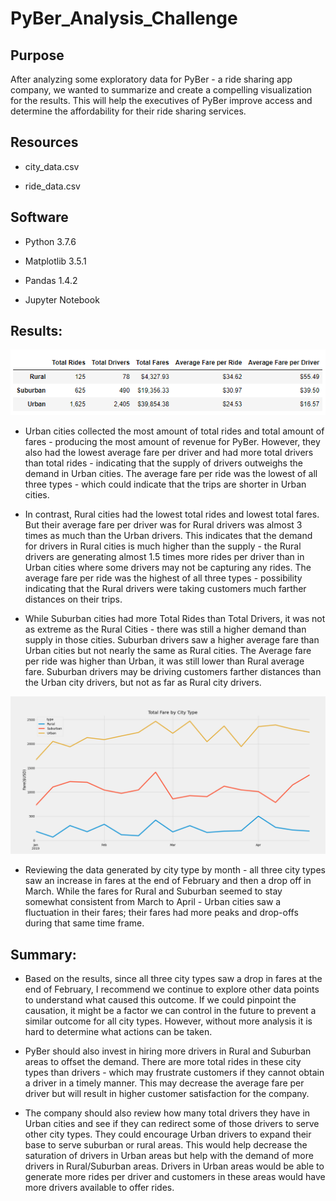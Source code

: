 # PyBer_Analysis_Challenge

## Purpose 

After analyzing some exploratory data for PyBer - a ride sharing app company, we wanted to summarize and create a compelling visualization for the results. This will help the executives of PyBer improve access and determine the affordability for their ride sharing services.

## Resources
- city_data.csv

- ride_data.csv

## Software
- Python 3.7.6

- Matplotlib 3.5.1

- Pandas 1.4.2

- Jupyter Notebook

## Results:

![this is an image](https://github.com/eneubauer2022/PyBer_Analysis_Challenge/blob/main/analysis/PyBer_data_by_city_type.png)

- Urban cities collected the most amount of total rides and total amount of fares - producing the most amount of revenue for PyBer. However, they also had the lowest average fare per driver and had more total drivers than total rides - indicating that the supply of drivers outweighs the demand in Urban cities. The average fare per ride was the lowest of all three types - which could indicate that the trips are shorter in Urban cities. 

- In contrast, Rural cities had the lowest total rides and lowest total fares. But their average fare per driver was for Rural drivers was almost 3 times as much than the Urban drivers. This indicates that the demand for drivers in Rural cities is much higher than the supply - the Rural drivers are generating almost 1.5 times more rides per driver than in Urban cities where some drivers may not be capturing any rides. The average fare per ride was the highest of all three types - possibility indicating that the Rural drivers were taking customers much farther distances on their trips. 

- While Suburban cities had more Total Rides than Total Drivers, it was not as extreme as the Rural Cities - there was still a higher demand than supply in those cities. Suburban drivers saw a higher average fare than Urban cities but not nearly the same as Rural cities. The Average fare per ride was higher than Urban, it was still lower than Rural average fare. Suburban drivers may be driving customers farther distances than the Urban city drivers, but not as far as Rural city drivers. 

![this is an image](https://github.com/eneubauer2022/PyBer_Analysis_Challenge/blob/main/analysis/Pyber_total_fares_by_city_type.png)


- Reviewing the data generated by city type by month - all three city types saw an increase in fares at the end of February and then a drop off in March. While the fares for Rural and Suburban seemed to stay somewhat consistent from March to April - Urban cities saw a fluctuation in their fares; their fares had more peaks and drop-offs during that same time frame. 

## Summary:

- Based on the results, since all three city types saw a drop in fares at the end of February, I recommend we continue to explore other data points to understand what caused this outcome. If we could pinpoint the causation, it might be a factor we can control in the future to prevent a similar outcome for all city types. However, without more analysis it is hard to determine what actions can be taken. 

- PyBer should also invest in hiring more drivers in Rural and Suburban areas to offset the demand. There are more total rides in these city types than drivers - which may frustrate customers if they cannot obtain a driver in a timely manner. This may decrease the average fare per driver but will result in higher customer satisfaction for the company. 

- The company should also review how many total drivers they have in Urban cities and see if they can redirect some of those drivers to serve other city types. They could encourage Urban drivers to expand their base to serve suburban or rural areas. This would help decrease the saturation of drivers in Urban areas but help with the demand of more drivers in Rural/Suburban areas. Drivers in Urban areas would be able to generate more rides per driver and customers in these areas would have more drivers available to offer rides.  
